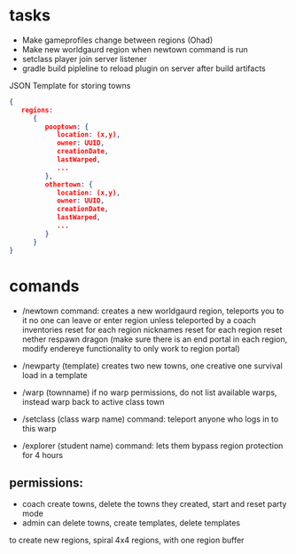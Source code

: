 
# tasks
- Make gameprofiles change between regions (Ohad)
- Make new worldgaurd region when newtown command is run
- setclass player join server listener
- gradle build pipleline to reload plugin on server after build artifacts


JSON Template for storing towns
```json
{
   regions:
      {
         pooptown: {
            location: (x,y),
            owner: UUID,
            creationDate,
            lastWarped,
            ...
         },
         othertown: {
            location: (x,y),
            owner: UUID,
            creationDate,
            lastWarped,
            ...
         }
      }
}
```

# comands

* /newtown
command:
creates a new worldgaurd region, teleports you to it
no one can leave or enter region unless teleported by a coach
inventories reset for each region
nicknames reset for each region
reset nether
respawn dragon
(make sure there is an end portal in each region, modify endereye functionality to only work to region portal)

* /newparty (template)
creates two new towns, one creative one survival
load in a template

* /warp (townname)
if no warp permissions, do not list available warps, instead warp back to active class town

* /setclass (class warp name)
command:
teleport anyone who logs in to this warp

* /explorer (student name)
command: lets them bypass region protection for 4 hours

## permissions:
* coach
   create towns, delete the towns they created, start and reset party mode
* admin
   can delete towns, create templates, delete templates

to create new regions,
spiral 4x4 regions, with one region buffer
